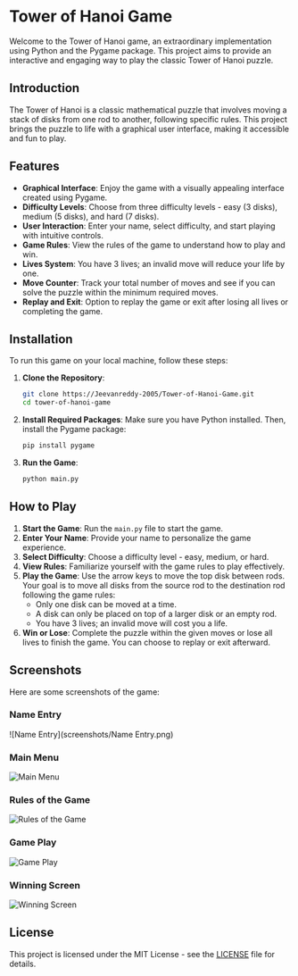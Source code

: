 # Tower of Hanoi Game

Welcome to the Tower of Hanoi game, an extraordinary implementation using Python and the Pygame package. This project aims to provide an interactive and engaging way to play the classic Tower of Hanoi puzzle.

## Introduction

The Tower of Hanoi is a classic mathematical puzzle that involves moving a stack of disks from one rod to another, following specific rules. This project brings the puzzle to life with a graphical user interface, making it accessible and fun to play.

## Features

- **Graphical Interface**: Enjoy the game with a visually appealing interface created using Pygame.
- **Difficulty Levels**: Choose from three difficulty levels - easy (3 disks), medium (5 disks), and hard (7 disks).
- **User Interaction**: Enter your name, select difficulty, and start playing with intuitive controls.
- **Game Rules**: View the rules of the game to understand how to play and win.
- **Lives System**: You have 3 lives; an invalid move will reduce your life by one.
- **Move Counter**: Track your total number of moves and see if you can solve the puzzle within the minimum required moves.
- **Replay and Exit**: Option to replay the game or exit after losing all lives or completing the game.

## Installation

To run this game on your local machine, follow these steps:

1. **Clone the Repository**:
    ```sh
    git clone https://Jeevanreddy-2005/Tower-of-Hanoi-Game.git
    cd tower-of-hanoi-game
    ```

2. **Install Required Packages**:
    Make sure you have Python installed. Then, install the Pygame package:
    ```sh
    pip install pygame
    ```

3. **Run the Game**:
    ```sh
    python main.py
    ```

## How to Play

1. **Start the Game**: Run the `main.py` file to start the game.
2. **Enter Your Name**: Provide your name to personalize the game experience.
3. **Select Difficulty**: Choose a difficulty level - easy, medium, or hard.
4. **View Rules**: Familiarize yourself with the game rules to play effectively.
5. **Play the Game**: Use the arrow keys to move the top disk between rods. Your goal is to move all disks from the source rod to the destination rod following the game rules:
   - Only one disk can be moved at a time.
   - A disk can only be placed on top of a larger disk or an empty rod.
   - You have 3 lives; an invalid move will cost you a life.
6. **Win or Lose**: Complete the puzzle within the given moves or lose all lives to finish the game. You can choose to replay or exit afterward.

## Screenshots

Here are some screenshots of the game:

### Name Entry
![Name Entry](screenshots/Name Entry.png)

### Main Menu
![Main Menu](screenshots/screenshot1.png)

### Rules of the Game
![Rules of the Game](screenshots/screenshot2.png)

### Game Play
![Game Play](screenshots/screenshot2.png)

### Winning Screen
![Winning Screen](screenshots/screenshot3.png)

## License

This project is licensed under the MIT License - see the [LICENSE](LICENSE) file for details.
